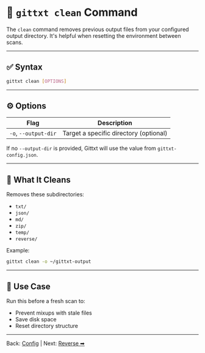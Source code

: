 # 🧹 `gittxt clean` Command

The `clean` command removes previous output files from your configured output directory. It's helpful when resetting the environment between scans.

---

## ✅ Syntax
```bash
gittxt clean [OPTIONS]
```

---

## ⚙️ Options

| Flag | Description |
|------|-------------|
| `-o`, `--output-dir` | Target a specific directory (optional) |

If no `--output-dir` is provided, Gittxt will use the value from `gittxt-config.json`.

---

## 🧽 What It Cleans
Removes these subdirectories:
- `txt/`
- `json/`
- `md/`
- `zip/`
- `temp/`
- `reverse/`

Example:
```bash
gittxt clean -o ~/gittxt-output
```

---

## 🧠 Use Case
Run this before a fresh scan to:
- Prevent mixups with stale files
- Save disk space
- Reset directory structure

---

Back: [Config](config.md) | Next: [Reverse ➡](re.md)

